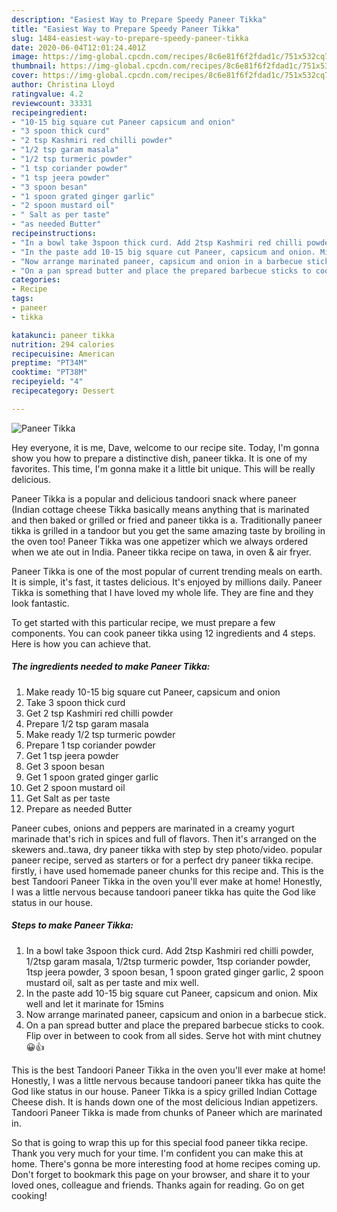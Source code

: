 ```yaml
---
description: "Easiest Way to Prepare Speedy Paneer Tikka"
title: "Easiest Way to Prepare Speedy Paneer Tikka"
slug: 1484-easiest-way-to-prepare-speedy-paneer-tikka
date: 2020-06-04T12:01:24.401Z
image: https://img-global.cpcdn.com/recipes/8c6e81f6f2fdad1c/751x532cq70/paneer-tikka-recipe-main-photo.jpg
thumbnail: https://img-global.cpcdn.com/recipes/8c6e81f6f2fdad1c/751x532cq70/paneer-tikka-recipe-main-photo.jpg
cover: https://img-global.cpcdn.com/recipes/8c6e81f6f2fdad1c/751x532cq70/paneer-tikka-recipe-main-photo.jpg
author: Christina Lloyd
ratingvalue: 4.2
reviewcount: 33331
recipeingredient:
- "10-15 big square cut Paneer capsicum and onion"
- "3 spoon thick curd"
- "2 tsp Kashmiri red chilli powder"
- "1/2 tsp garam masala"
- "1/2 tsp turmeric powder"
- "1 tsp coriander powder"
- "1 tsp jeera powder"
- "3 spoon besan"
- "1 spoon grated ginger garlic"
- "2 spoon mustard oil"
- " Salt as per taste"
- "as needed Butter"
recipeinstructions:
- "In a bowl take 3spoon thick curd. Add 2tsp Kashmiri red chilli powder, 1/2tsp garam masala, 1/2tsp turmeric powder, 1tsp coriander powder, 1tsp jeera powder, 3 spoon besan, 1 spoon grated ginger garlic, 2 spoon mustard oil, salt as per taste and mix well."
- "In the paste add 10-15 big square cut Paneer, capsicum and onion. Mix well and let it marinate for 15mins"
- "Now arrange marinated paneer, capsicum and onion in a barbecue stick."
- "On a pan spread butter and place the prepared barbecue sticks to cook. Flip over in between to cook from all sides. Serve hot with mint chutney 😀👍"
categories:
- Recipe
tags:
- paneer
- tikka

katakunci: paneer tikka 
nutrition: 294 calories
recipecuisine: American
preptime: "PT34M"
cooktime: "PT38M"
recipeyield: "4"
recipecategory: Dessert

---
```



![Paneer Tikka](https://img-global.cpcdn.com/recipes/8c6e81f6f2fdad1c/751x532cq70/paneer-tikka-recipe-main-photo.jpg)

Hey everyone, it is me, Dave, welcome to our recipe site. Today, I'm gonna show you how to prepare a distinctive dish, paneer tikka. It is one of my favorites. This time, I'm gonna make it a little bit unique. This will be really delicious.

Paneer Tikka is a popular and delicious tandoori snack where paneer (Indian cottage cheese Tikka basically means anything that is marinated and then baked or grilled or fried and paneer tikka is a. Traditionally paneer tikka is grilled in a tandoor but you get the same amazing taste by broiling in the oven too! Paneer Tikka was one appetizer which we always ordered when we ate out in India. Paneer tikka recipe on tawa, in oven &amp; air fryer.

Paneer Tikka is one of the most popular of current trending meals on earth. It is simple, it's fast, it tastes delicious. It's enjoyed by millions daily. Paneer Tikka is something that I have loved my whole life. They are fine and they look fantastic.


To get started with this particular recipe, we must prepare a few components. You can cook paneer tikka using 12 ingredients and 4 steps. Here is how you can achieve that.

<!--inarticleads1-->

##### The ingredients needed to make Paneer Tikka:

1. Make ready 10-15 big square cut Paneer, capsicum and onion
1. Take 3 spoon thick curd
1. Get 2 tsp Kashmiri red chilli powder
1. Prepare 1/2 tsp garam masala
1. Make ready 1/2 tsp turmeric powder
1. Prepare 1 tsp coriander powder
1. Get 1 tsp jeera powder
1. Get 3 spoon besan
1. Get 1 spoon grated ginger garlic
1. Get 2 spoon mustard oil
1. Get  Salt as per taste
1. Prepare as needed Butter


Paneer cubes, onions and peppers are marinated in a creamy yogurt marinade that&#39;s rich in spices and full of flavors. Then it&#39;s arranged on the skewers and..tawa, dry paneer tikka with step by step photo/video. popular paneer recipe, served as starters or for a perfect dry paneer tikka recipe. firstly, i have used homemade paneer chunks for this recipe and. This is the best Tandoori Paneer Tikka in the oven you&#39;ll ever make at home! Honestly, I was a little nervous because tandoori paneer tikka has quite the God like status in our house. 

<!--inarticleads2-->

##### Steps to make Paneer Tikka:

1. In a bowl take 3spoon thick curd. Add 2tsp Kashmiri red chilli powder, 1/2tsp garam masala, 1/2tsp turmeric powder, 1tsp coriander powder, 1tsp jeera powder, 3 spoon besan, 1 spoon grated ginger garlic, 2 spoon mustard oil, salt as per taste and mix well.
1. In the paste add 10-15 big square cut Paneer, capsicum and onion. Mix well and let it marinate for 15mins
1. Now arrange marinated paneer, capsicum and onion in a barbecue stick.
1. On a pan spread butter and place the prepared barbecue sticks to cook. Flip over in between to cook from all sides. Serve hot with mint chutney 😀👍


This is the best Tandoori Paneer Tikka in the oven you&#39;ll ever make at home! Honestly, I was a little nervous because tandoori paneer tikka has quite the God like status in our house. Paneer Tikka is a spicy grilled Indian Cottage Cheese dish. It is hands down one of the most delicious Indian appetizers. Tandoori Paneer Tikka is made from chunks of Paneer which are marinated in. 

So that is going to wrap this up for this special food paneer tikka recipe. Thank you very much for your time. I'm confident you can make this at home. There's gonna be more interesting food at home recipes coming up. Don't forget to bookmark this page on your browser, and share it to your loved ones, colleague and friends. Thanks again for reading. Go on get cooking!
